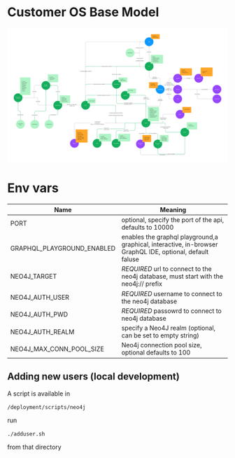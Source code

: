 # Customer OS Base Model
![Model](CustomerOSBaseModel.png)

# Env vars
| Name                       | Meaning                                                                                                  |
|----------------------------|----------------------------------------------------------------------------------------------------------|
| PORT                       | optional, specify the port of the api, defaults to 10000                                                  |
| GRAPHQL_PLAYGROUND_ENABLED | enables the graphql playground,a graphical, interactive, in-browser GraphQL IDE, optional, default faluse |
| NEO4J_TARGET               | *REQUIRED* url to connect to the neo4j database, must start with the neo4j:// prefix                     |
| NEO4J_AUTH_USER            | *REQUIRED* username to connect to the neo4j database                                                     |
| NEO4J_AUTH_PWD             | *REQUIRED* passowrd to connect to neo4j database                                                         |
| NEO4J_AUTH_REALM           | specify a Neo4J realm (optional, can be set to empty string)                                             |
| NEO4J_MAX_CONN_POOL_SIZE   | Neo4j connection pool size, optional defaults to 100                                                     |


## Adding new users (local development)
A script is available in
```
/deployment/scripts/neo4j
```

run
```
./adduser.sh
```
from that directory